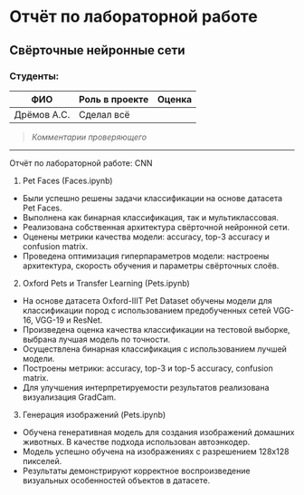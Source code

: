 # Отчёт по лабораторной работе
## Свёрточные нейронные сети

### Студенты: 

| ФИО       | Роль в проекте                     | Оценка       |
|-----------|------------------------------------|--------------|
| Дрёмов А.С. | Сделал всё |          |

> *Комментарии проверяющего*

---
Отчёт по лабораторной работе: CNN
1. Pet Faces (Faces.ipynb)

- Были успешно решены задачи классификации на основе датасета Pet Faces.
- Выполнена как бинарная классификация, так и мультиклассовая.
- Реализована собственная архитектура свёрточной нейронной сети.
- Оценены метрики качества модели: accuracy, top-3 accuracy и confusion matrix.
- Проведена оптимизация гиперпараметров модели: настроены архитектура, скорость обучения и параметры свёрточных слоёв.

2. Oxford Pets и Transfer Learning (Pets.ipynb)

- На основе датасета Oxford-IIIT Pet Dataset обучены модели для классификации пород с использованием предобученных сетей VGG-16, VGG-19 и ResNet.
- Произведена оценка качества классификации на тестовой выборке, выбрана лучшая модель по точности.
- Осуществлена бинарная классификация с использованием лучшей модели. 
- Построены метрики: accuracy, top-3 и top-5 accuracy, confusion matrix.
- Для улучшения интерпретируемости результатов реализована визуализация GradCam.

3. Генерация изображений (Pets.ipynb)

- Обучена генеративная модель для создания изображений домашних животных. В качестве подхода использован автоэнкодер.
- Модель успешно обучена на изображениях с разрешением 128x128 пикселей.
- Результаты демонстрируют корректное воспроизведение визуальных особенностей объектов в датасете.